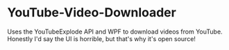 # YouTube-Video-Downloader
Uses the YouTubeExplode API and WPF to download videos from YouTube. <br>
Honestly I'd say the UI is horrible, but that's why it's open source!
